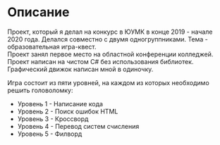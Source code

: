 Описание
========
Проект, который я делал на конкурс в ЮУМК в конце 2019 - начале 2020 года. Делался совместно с двумя одногруппниками. Тема - образовательная игра-квест.  
Проект занял первое место на областной конференции колледжей.
Проект написан на чистом C# без использования библиотек. Графический движок написан мной в одиночку.  
  
Игра состоит из пяти уровней, на каждом из которых необходимо решить головоломку:
* Уровень 1 - Написание кода
* Уровень 2 - Поиск ошибок HTML
* Уровень 3 - Кроссворд
* Уровень 4 - Перевод систем счисления
* Уровень 5 - Филворд